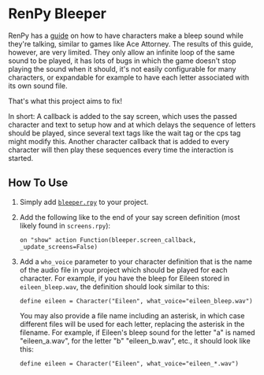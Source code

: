 # RenPy Bleeper

RenPy has a [guide](https://www.renpy.org/wiki/renpy/doc/cookbook/Expanded_Text_Bleeps) on how to have characters make a bleep sound while they're talking, similar to games like Ace Attorney. The results of this guide, however, are very limited. They only allow an infinite loop of the same sound to be played, it has lots of bugs in which the game doesn't stop playing the sound when it should, it's not easily configurable for many characters, or expandable for example to have each letter associated with its own sound file.

That's what this project aims to fix!

In short: A callback is added to the say screen, which uses the passed character and text to setup how and at which delays the sequence of letters should be played, since several text tags like the wait tag or the cps tag might modify this. Another character callback that is added to every character will then play these sequences every time the interaction is started.

## How To Use
1. Simply add [`bleeper.rpy`](bleeper.rpy) to your project.
2. Add the following like to the end of your say screen definition (most likely found in `screens.rpy`):
   ```renpy
   on "show" action Function(bleeper.screen_callback, _update_screens=False)
   ```
3. Add a `who_voice` parameter to your character definition that is the name of the audio file in your project which should be played for each character. For example, if you have the bleep for Eileen stored in `eileen_bleep.wav`, the definition should look similar to this:
   ```renpy
   define eileen = Character("Eileen", what_voice="eileen_bleep.wav")
   ```

   You may also provide a file name including an asterisk, in which case different files will be used for each letter, replacing the asterisk in the filename. For example, if Eileen's bleep sound for the letter "a" is named "eileen_a.wav", for the letter "b" "eileen_b.wav", etc., it should look like this:
   ```renpy
   define eileen = Character("Eileen", what_voice="eileen_*.wav")
   ``` 
